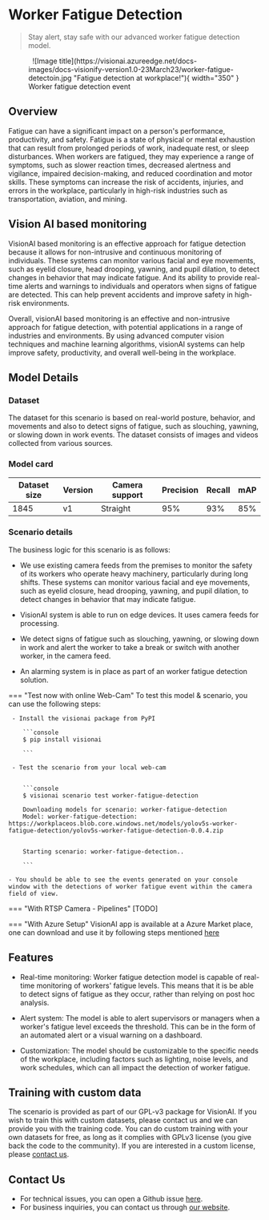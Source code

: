 
# **Worker Fatigue Detection**

> Stay alert, stay safe with our advanced worker fatigue detection model.

<figure markdown>
  ![Image title](https://visionai.azureedge.net/docs-images/docs-visionify-version1.0-23March23/worker-fatigue-detectoin.jpg "Fatigue detection at workplace!"){ width="350" }<figcaption>Worker fatigue detection event</figcaption>
</figure>

## Overview

Fatigue can have a significant impact on a person's performance, productivity, and safety. Fatigue is a state of physical or mental exhaustion that can result from prolonged periods of work, inadequate rest, or sleep disturbances. When workers are fatigued, they may experience a range of symptoms, such as slower reaction times, decreased alertness and vigilance, impaired decision-making, and reduced coordination and motor skills. These symptoms can increase the risk of accidents, injuries, and errors in the workplace, particularly in high-risk industries such as transportation, aviation, and mining. 


## Vision AI based monitoring

VisionAI based monitoring is an effective approach for fatigue detection because it allows for non-intrusive and continuous monitoring of individuals. These systems can monitor various facial and eye movements, such as eyelid closure, head drooping, yawning, and pupil dilation, to detect changes in behavior that may indicate fatigue. And its ability to provide real-time alerts and warnings to individuals and operators when signs of fatigue are detected. This can help prevent accidents and improve safety in high-risk environments. 

Overall, visionAI based monitoring is an effective and non-intrusive approach for fatigue detection, with potential applications in a range of industries and environments. By using advanced computer vision techniques and machine learning algorithms, visionAI systems can help improve safety, productivity, and overall well-being in the workplace. 

## Model Details

### Dataset

The dataset for this scenario is based on real-world posture, behavior, and movements and also to detect signs of fatigue, such as slouching, yawning, or slowing down in work events. The dataset consists of images and videos collected from various sources. 

### Model card

 <div class="table">
    <table class="fl-table">
        <thead>
        <tr><th>Dataset size</th>
            <th>Version</th>
            <th>Camera support</th>
            <th>Precision</th>
            <th>Recall</th>
            <th> mAP  </th>  
        </thead>
        <tbody>
        <tr>
            <td>1845</td>
            <td>v1</td>
            <td>Straight</td>
            <td>95% </td>
            <td>93% </td>
            <td>85% </td>
        </tr>
        </tbody>
    </table>
</div>

### Scenario details

The business logic for this scenario is as follows: 

- We use existing camera feeds from the premises to monitor the safety of its workers who operate heavy machinery, particularly during long shifts. These systems can monitor various facial and eye movements, such as eyelid closure, head drooping, yawning, and pupil dilation, to detect changes in behavior that may indicate fatigue.

- VisionAI system is able to run on edge devices. It uses camera feeds for processing. 

- We detect signs of fatigue such as slouching, yawning, or slowing down in work and alert the worker to take a break or switch with another worker, in the camera feed. 

- An alarming system is in place as part of an worker fatigue detection solution. 

=== "Test now with online Web-Cam"
     To test this model & scenario, you can use the following steps:

     - Install the visionai package from PyPI
     
        ```console
        $ pip install visionai
        
        ```
     
     - Test the scenario from your local web-cam
     

        ```console
        $ visionai scenario test worker-fatigue-detection

        Downloading models for scenario: worker-fatigue-detection
        Model: worker-fatigue-detection: https://workplaceos.blob.core.windows.net/models/yolov5s-worker-fatigue-detection/yolov5s-worker-fatigue-detection-0.0.4.zip
        

        Starting scenario: worker-fatigue-detection..

        ```

    - You should be able to see the events generated on your console window with the detections of worker fatigue event within the camera field of view.

=== "With RTSP Camera - Pipelines"
     [TODO]
 
=== "With Azure Setup"
     VisionAI app is available at a Azure Market place, one can download and use it by following steps mentioned [here](../overview/azure-managed-app.md)




## Features

- Real-time monitoring: Worker fatigue detection model is capable of real-time monitoring of workers' fatigue levels. This means that it is be able to detect signs of fatigue as they occur, rather than relying on post hoc analysis.

- Alert system: The model is able to alert supervisors or managers when a worker's fatigue level exceeds the threshold. This can be in the form of an automated alert or a visual warning on a dashboard.

- Customization: The model should be customizable to the specific needs of the workplace, including factors such as lighting, noise levels, and work schedules, which can all impact the detection of worker fatigue.

## Training with custom data

The scenario is provided as part of our GPL-v3 package for VisionAI. If you wish to train this with custom datasets, please contact us and we can provide you with the training code. You can do custom training with your own datasets for free, as long as it complies with GPLv3 license (you give back the code to the community). If you are interested in a custom license, please [contact us](../company/contact.md).


## Contact Us

- For technical issues, you can open a Github issue [here](https://github.com/visionify/visionai).
- For business inquiries, you can contact us through [our website](https://visionify.ai/contact).
